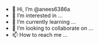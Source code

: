 - 👋 Hi, I’m @anees6386a
- 👀 I’m interested in ...
- 🌱 I’m currently learning ...
- 💞️ I’m looking to collaborate on ...
- 📫 How to reach me ...

<!---
anees6386a/anees6386a is a ✨ special ✨ repository because its `README.md` (this file) appears on your GitHub profile.
You can click the Preview link to take a look at your changes.
--->
